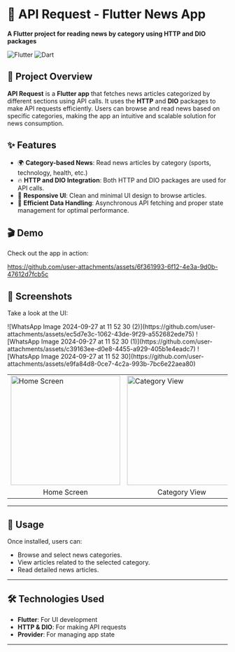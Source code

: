 <h1>📰 API Request - Flutter News App</h1>
<p><strong>A Flutter project for reading news by category using HTTP and DIO packages</strong></p>

<img src="https://img.shields.io/badge/Flutter-v2.0%2B-blue?style=flat&logo=flutter" alt="Flutter">
<img src="https://img.shields.io/badge/Dart-v2.0-blue?style=flat&logo=dart" alt="Dart">

<h2>🚀 Project Overview</h2>
<p>
    <strong>API Request</strong> is a <strong>Flutter app</strong> that fetches news articles categorized by different sections using API calls.
    It uses the <strong>HTTP</strong> and <strong>DIO</strong> packages to make API requests efficiently. 
    Users can browse and read news based on specific categories, making the app an intuitive and scalable solution for news consumption.
</p>

<h2>✨ Features</h2>
<ul>
    <li>🌍 <strong>Category-based News</strong>: Read news articles by category (sports, technology, health, etc.)</li>
    <li>🔥 <strong>HTTP and DIO Integration</strong>: Both HTTP and DIO packages are used for API calls.</li>
    <li>📱 <strong>Responsive UI</strong>: Clean and minimal UI design to browse articles.</li>
    <li>🔄 <strong>Efficient Data Handling</strong>: Asynchronous API fetching and proper state management for optimal performance.</li>
</ul>

<h2>🎬 Demo</h2>
<p>Check out the app in action:</p>

https://github.com/user-attachments/assets/6f361993-6f12-4e3a-9d0b-47612d7fcb5c


<h2>📱 Screenshots</h2>
<p>Take a look at the UI:</p>
![WhatsApp Image 2024-09-27 at 11 52 30 (2)](https://github.com/user-attachments/assets/ec5d7e3c-1062-43de-9f29-a552682ede75)
![WhatsApp Image 2024-09-27 at 11 52 30 (1)](https://github.com/user-attachments/assets/c39163ee-d0e8-4455-a929-405b1e4eadc7)
![WhatsApp Image 2024-09-27 at 11 52 30](https://github.com/user-attachments/assets/e9fa84d8-0ce7-4c2a-993b-7bc6e22aea80)

<table>
  <tr>
    <td><img src="https://github.com/user-attachments/assets/ec5d7e3c-1062-43de-9f29-a552682ede75" alt="Home Screen" width="250"></td>
    <td><img src="https://github.com/user-attachments/assets/c39163ee-d0e8-4455-a929-405b1e4eadc7" alt="Category View" width="250"></td>
    <td><img src="https://github.com/user-attachments/assets/e9fa84d8-0ce7-4c2a-993b-7bc6e22aea80" alt="News Detail" width="250"></td>
  </tr>
  <tr>
    <td align="center">Home Screen</td>
    <td align="center">Category View</td>
    <td align="center">News Detail</td>
  </tr>
</table>
<hr>
<h2>🎯 Usage</h2>
<p>Once installed, users can:</p>
<ul>
    <li>Browse and select news categories.</li>
    <li>View articles related to the selected category.</li>
    <li>Read detailed news articles.</li>
</ul>

<hr>

<h2>🛠️ Technologies Used</h2>
<ul>
    <li><strong>Flutter</strong>: For UI development</li>
    <li><strong>HTTP & DIO</strong>: For making API requests</li>
    <li><strong>Provider</strong>: For managing app state</li>
</ul>

<hr>

